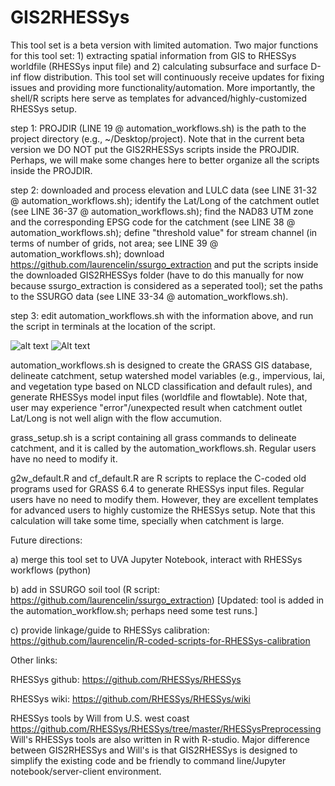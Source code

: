 # GIS2RHESSys

This tool set is a beta version with limited automation. Two major functions for this tool set: 1) extracting spatial information from GIS to RHESSys worldfile (RHESSys input file) and 2) calculating subsurface and surface D-inf flow distribution. This tool set will continuously receive updates for fixing issues and providing more functionality/automation.  More importantly, the shell/R scripts here serve as templates for advanced/highly-customized RHESSys setup.

step 1:   PROJDIR (LINE 19 @ automation_workflows.sh) is the path to the project directory (e.g., ~/Desktop/project). Note that in the current beta version we DO NOT put the GIS2RHESSys scripts inside the PROJDIR. Perhaps, we will make some changes here to better organize all the scripts inside the PROJDIR.

step 2:   downloaded and process elevation and LULC data (see LINE 31-32 @ automation_workflows.sh);
          identify the Lat/Long of the catchment outlet (see LINE 36-37 @ automation_workflows.sh);
          find the NAD83 UTM zone and the corresponding EPSG code for the catchment (see LINE 38 @ automation_workflows.sh);
          define "threshold value" for stream channel (in terms of number of grids, not area; see LINE 39 @ automation_workflows.sh);
          download https://github.com/laurencelin/ssurgo_extraction and put the scripts inside the downloaded GIS2RHESSys folder (have to do this manually for now because ssurgo_extraction is considered as a seperated tool);
          set the paths to the SSURGO data (see LINE 33-34 @ automation_workflows.sh).
          
step 3:   edit automation_workflows.sh with the information above, and run the script in terminals at the location of the script.


![alt text](http://url/to/img.png)
![Alt text](relative/path/to/img.jpg?raw=true "Title")

automation_workflows.sh is designed to create the GRASS GIS database, delineate catchment, setup watershed model variables (e.g., impervious, lai, and vegetation type based on NLCD classification and default rules), and generate RHESSys model input files (worldfile and flowtable). Note that, user may experience "error"/unexpected result when catchment outlet Lat/Long is not well align with the flow accumution. 

grass_setup.sh is a script containing all grass commands to delineate catchment, and it is called by the automation_workflows.sh.  Regular users have no need to modify it.

g2w_default.R and cf_default.R are R scripts to replace the C-coded old programs used for GRASS 6.4 to generate RHESSys input files. Regular users have no need to modify them. However, they are excellent templates for advanced users to highly customize the RHESSys setup. Note that this calculation will take some time, specially when catchment is large. 
               
Future directions:

a) merge this tool set to UVA Jupyter Notebook, interact with RHESSys workflows (python)

b) add in SSURGO soil tool (R script: https://github.com/laurencelin/ssurgo_extraction) [Updated: tool is added in the automation_workflow.sh; perhaps need some test runs.]

c) provide linkage/guide to RHESSys calibration: https://github.com/laurencelin/R-coded-scripts-for-RHESSys-calibration

Other links:

RHESSys github: https://github.com/RHESSys/RHESSys

RHESSys wiki: https://github.com/RHESSys/RHESSys/wiki

RHESSys tools by Will from U.S. west coast https://github.com/RHESSys/RHESSys/tree/master/RHESSysPreprocessing
Will's RHESSys tools are also written in R with R-studio. Major difference between GIS2RHESSys and Will's is that GIS2RHESSys is designed to simplify the existing code and be friendly to command line/Jupyter notebook/server-client environment.
